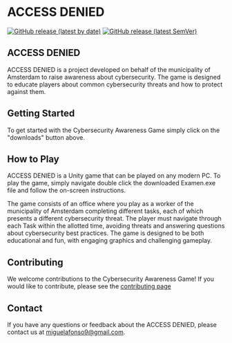 # ACCESS DENIED
[![GitHub release (latest by date)](https://img.shields.io/github/downloads/T3rabyte/Examen/latest/total)](https://github.com/T3rabyte/Examen/releases/latest) [![GitHub release (latest SemVer)](https://img.shields.io/github/v/release/T3rabyte/Examen)](https://github.com/T3rabyte/Examen/releases) 


## ACCESS DENIED
ACCESS DENIED is a project developed on behalf of the municipality of Amsterdam to raise awareness about cybersecurity. The game is designed to educate players about common cybersecurity threats and how to protect against them.

## Getting Started
To get started with the Cybersecurity Awareness Game simply click on the "downloads" button above.

## How to Play
ACCESS DENIED is a Unity game that can be played on any modern PC. To play the game, simply navigate double click the downloaded Examen.exe file and follow the on-screen instructions.

The game consists of an office where you play as a worker of the municipality of Amsterdam completing different tasks, each of which presents a different cybersecurity threat. The player must navigate through each Task within the allotted time, avoiding threats and answering questions about cybersecurity best practices. The game is designed to be both educational and fun, with engaging graphics and challenging gameplay.

## Contributing
We welcome contributions to the Cybersecurity Awareness Game! If you would like to contribute, please see the [contributing page](https://github.com/T3rabyte/Examen/blob/main/CONTRIBUTING.md)

## Contact
If you have any questions or feedback about the ACCESS DENIED, please contact us at miguelafonso9@gmail.com.

